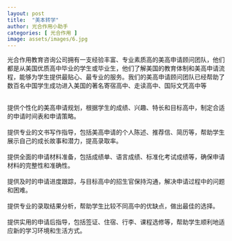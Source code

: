 ```yaml
---
layout: post
title:  "美本转学"
author: 光合作用小助手
categories: [ 光合作用 ]
image: assets/images/6.jpg
---
```

光合作用教育咨询公司拥有一支经验丰富、专业素质高的美高申请顾问团队，他们都是从美国优质高中毕业的学生或毕业生，他们了解美国的教育体制和美高申请流程，能够为学生提供最贴心、最专业的服务。我们的美高申请顾问团队已经帮助了数百名中国学生成功进入美国的著名寄宿高中、走读高中、国际文凭高中等<br>

<br>
提供个性化的美高申请规划，根据学生的成绩、兴趣、特长和目标高中，制定合适的申请时间表和申请策略。<br>
<br>提供专业的文书写作指导，包括美高申请的个人陈述、推荐信、简历等，帮助学生展示自己的成长故事和潜力，提高录取率。<br>
<br>提供全面的申请材料准备，包括成绩单、语言成绩、标准化考试成绩等，确保申请材料的完整性和准确性。<br>
<br>提供及时的申请进度跟踪，与目标高中的招生官保持沟通，解决申请过程中的问题和困难。<br>
<br>提供专业的录取结果分析，帮助学生比较不同高中的优缺点，做出最佳的选择。<br>
<br>提供实用的申请后指导，包括签证、住宿、行李、课程选修等，帮助学生顺利地适应新的学习环境和生活方式。<br>
